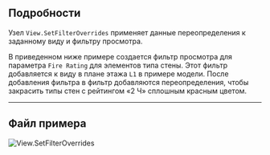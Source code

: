## Подробности
Узел `View.SetFilterOverrides` применяет данные переопределения к заданному виду и фильтру просмотра.

В приведенном ниже примере создается фильтр просмотра для параметра `Fire Rating` для элементов типа стены. Этот фильтр добавляется к виду в плане этажа `L1` в примере модели. После добавления фильтра в фильтр добавляются переопределения, чтобы закрасить типы стен с рейтингом «2 Ч» сплошным красным цветом.
___
## Файл примера

![View.SetFilterOverrides](./Revit.Elements.Views.View.SetFilterOverrides_img.jpg)
